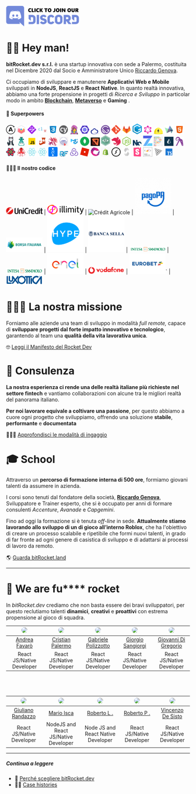 [<img src="/assets/images/join-discord.png" width=200px alt='Join Discord Server' title='Join Discord Server'>](https://discord.gg/EhwCjs5r5u)

# 👊🏾 Hey man!

**bitRocket.dev s.r.l.** è una startup innovativa con sede a Palermo, costituita nel Dicembre 2020 dal Socio e Amministratore Unico [Riccardo Genova](https://github.com/riccardogenova-bitrocketdev).

Ci occupiamo di sviluppare e manutenere **Applicativi Web e Mobile** sviluppati in **NodeJS**, **ReactJS** e **React** **Native**. In quanto realtà innovativa, abbiamo una forte propensione in progetti di _Ricerca e Sviluppo_ in particolar modo in ambito **[Blockchain](https://github.com/bitRocket-dev/.github/blob/main/pages/BLOCKCHAIN.md)**, **[Metaverso](https://github.com/bitRocket-dev/.github/blob/main/pages/METAVERSE.md)** e **Gaming** .

#### 👾 Superpowers

<img src="/assets/stack/apollographql.svg" width=25px alt='Apollo Graph' title='Apollo Graph'>
<img src="/assets/stack/chartjs.png" width=25px alt='ChartJS' title='ChartJS'>
<img src="/assets/stack/commitizen.png" width=25px alt='Commitizen' title='Commitizen'>
<img src="/assets/stack/commitlint.svg" width=25px alt='Commitlint' title='Commitlint'>
<img src="/assets/stack/css.svg" width=25px alt='Css' title='Css'>
<img src="/assets/stack/cypress.svg" width=25px alt='Cypress' title='Cypress'>
<img src="/assets/stack/emotionjs.png" width=25px alt='Emotionjs' title='Emotionjs'>
<img src="/assets/stack/eslint.svg" width=25px alt='Eslint' title='Eslint'>
<img src="/assets/stack/ethers.png" width=25px alt='Ethers' title='Ethers'>
<img src="/assets/stack/gatsby.svg" width=25px alt='Gatsby' title='Gatsby'>
<img src="/assets/stack/git.png" width=25px alt='Git' title='Git'>
<img src="/assets/stack/gitlab.webp" width=25px alt='Gitlab' title='Gitlab'>
<img src="/assets/stack/gitpod.png" width=25px alt='Gitpod' title='Gitpod'>
<img src="/assets/stack/graphql.svg" width=25px alt='Graphql' title='Graphql'>
<img src="/assets/stack/hardhat.png" width=25px alt='Hardhat' title='Hardhat'>
<img src="/assets/stack/highcharts.svg" width=25px alt='Highcharts' title='Highcharts'>
<img src="/assets/stack/html.svg" width=25px alt='Html' title='Html'>
<img src="/assets/stack/husky.svg" width=25px alt='Husky' title='Husky'>
<img src="/assets/stack/i18next.png" width=25px alt='I18next' title='I18next'>
<img src="/assets/stack/javascript.svg" width=25px alt='Javascript' title='Javascript'>
<img src="/assets/stack/jest.svg" width=25px alt='Jest' title='Jest'>
<img src="/assets/stack/lerna.png" width=25px alt='Lerna' title='Lerna'>
<img src="/assets/stack/liquid.png" width=25px alt='Liquid' title='Liquid'>
<img src="/assets/stack/material-ui.png" width=25px alt='Material ui' title='Material ui'>
<img src="/assets/stack/mongodb.svg" width=25px alt='Mongodb' title='Mongodb'>
<img src="/assets/stack/mswjs.png" width=25px alt='Mswjs' title='Mswjs'>
<img src="/assets/stack/nativebase.jpeg" width=25px alt='Nativebase' title='Nativebase'>
<img src="/assets/stack/nestjs.svg" width=25px alt='Nestjs' title='Nestjs'>
<img src="/assets/stack/nodejs.svg" width=25px alt='Nodejs' title='Nodejs'>
<img src="/assets/stack/nx.png" width=25px alt='Nx' title='Nx'>
<img src="/assets/stack/openzeppelin.png" width=25px alt='Openzeppelin' title='Openzeppelin'>
<img src="/assets/stack/prettier.svg" width=25px alt='Prettier' title='Prettier'>
<img src="/assets/stack/prismajs.png" width=25px alt='Prismajs' title='Prismajs'>
<img src="/assets/stack/ramdajs.png" width=25px alt='Ramdajs' title='Ramdajs'>
<img src="/assets/stack/react-query.svg" width=25px alt='React query' title='React query'>
<img src="/assets/stack/react-testing-library.png" width=25px alt='React testing library' title='React testing library'>
<img src="/assets/stack/reactjs.svg" width=25px alt='Reactjs' title='Reactjs'>
<img src="/assets/stack/reactnative.svg" width=25px alt='Reactnative' title='Reactnative'>
<img src="/assets/stack/recoil.png" width=25px alt='Recoil' title='Recoil'>
<img src="/assets/stack/redux-form.jpeg" width=25px alt='Redux form' title='Redux form'>
<img src="/assets/stack/redux.svg" width=25px alt='Redux' title='Redux'>
<img src="/assets/stack/roblox.webp" width=25px alt='Roblox' title='Roblox'>
<img src="/assets/stack/rxjs.svg" width=25px alt='Rxjs' title='Rxjs'>
<img src="/assets/stack/shopify.png" width=25px alt='Shopify' title='Shopify'>
<img src="/assets/stack/socket-io.svg" width=25px alt='Socket io' title='Socket io'>
<img src="/assets/stack/solidity.svg" width=25px alt='Solidity' title='Solidity'>
<img src="/assets/stack/storybook.svg" width=25px alt='Storybook' title='Storybook'>
<img src="/assets/stack/styled-components.png" width=25px alt='Styled components' title='Styled-components'>
<img src="/assets/stack/threejs.png" width=25px alt='Threejs' title='Threejs'>
<img src="/assets/stack/typescript.svg" width=25px alt='Typescript' title='Typescript'>

#### 👨🏻‍💻 Il nostro codice

<img src="/assets/clients/unicredit_logo.png" width=100px alt='Unicredit' title='Unicredit'> | <img src="/assets/clients/illimiti_logo.png" width=100px alt='Illimity Bank' title='Illimity Bank'> | <img src="/assets/clients/créditAgricole_logo.png" width=100px alt='Crédit Agricole' title='Crédit Agricole'> | <img src="/assets/clients/pagopa_logo.png" width=100px alt='PagoPA' title='PagoPA'> | <img src="/assets/clients/borsaitaliana_logo.png" width=100px alt='Borsa Italiana' title='Borsa Italiana'> | <img src="/assets/clients/hype_logo.png" width=100px alt='Hype' title='Hype'> | <img src="/assets/clients/bancasella_logo.png" width=100px alt='Banca Sella' title='Banca Sella'> | <img src="/assets/clients/bancaintesa_logo.png" width=100px alt='Banca Intesa' title='Banca Intesa'> | <img src="/assets/clients/bancaintesa_logo.png" width=100px alt='Banca dItalia' title='Banca dItalia'> | <img src="/assets/clients/enel_logo.png" width=100px alt='Enel' title='Enel'> | <img src="/assets/clients/vodafone_logo.png" width=100px alt='Vodafone' title='Vodafone'> | <img src="/assets/clients/eurobet_logo.png" width=100px alt='Eurobet' title='Eurobet'>` | <img src="/assets/clients/luxottica_logo.png" width=100px alt='Luxottica' title='Luxottica'>

# 🧑🏽‍🚀 La nostra missione

Forniamo alle aziende una team di sviluppo in modalità _full remote,_ capace di **sviluppare progetti dal forte impatto innovativo e tecnologico**, garantendo al team una **qualità della vita lavorativa unica**.

🤓 [Leggi il Manifesto del Rocket Dev](https://github.com/bitRocket-dev/.github/blob/main/pages/MANIFEST.md)

# 👔 Consulenza

**La nostra esperienza ci rende una delle realtà italiane più richieste nel settore fintech** e vantiamo collaborazioni con alcune tra le migliori realtà del panorama italiano.

**Per noi lavorare equivale a coltivare una passione**, per questo abbiamo a cuore ogni progetto che sviluppiamo, offrendo una soluzione **stabile**, **performante** e **documentata**

🕵🏻‍♂️ [Approfondisci le modalità di ingaggio](https://github.com/bitRocket-dev/.github/blob/main/pages/ABOUT.md)

# 🎓 School

Attraverso un **percorso di formazione interna di 500 ore**, formiamo giovani talenti da assumere in azienda.

I corsi sono tenuti dal fondatore della società, **[Riccardo Genova](https://github.com/riccardogenova-bitrocketdev)**, Sviluppatore e Trainer esperto, che si è occupato per anni di formare consulenti _Accenture_, _Avanade_ e _Capgemini_.

Fino ad oggi la formazione si è tenuta _off-line_ in sede. **Attualmente stiamo lavorando allo sviluppo di un di gioco all’interno Roblox**, che ha l'obiettivo di creare un processo scalabile e ripetibile che formi nuovi talenti, in grado di far fronte ad ogni genere di casistica di sviluppo e di adattarsi ai processi di lavoro da remoto.

🌎 [Guarda bitRocket.land](https://github.com/bitRocket-dev/.github/blob/main/projects/BITROCKET_LAND.md)

---

# 🚀 We are fu\*\*\*\* rocket

In _bitRocket.dev_ crediamo che non basta essere dei bravi sviluppatori, per questo reclutiamo talenti **dinamici**, **creativi** e **proattivi** con estrema propensione al gioco di squadra.

| <img src="https://github.com/andreafavaro-bitrocketdev.png" width="50px" style="border-radius: 50px"> | <img src="https://github.com/cristianpalermo-bitrocketdev.png" width="50px" style="border-radius: 50px"> | <img src="https://github.com/gabrielepolizzotto-bitrocketdev.png" width="50px" style="border-radius: 50px"> | <img src="https://github.com/giorgiosangiorgi-bitrocketdev.png" width="50px" style="border-radius: 50px"> | <img src="https://github.com/giovannidigregorio-bitrocketdev.png" width="50px" style="border-radius: 50px"> |
| :---------------------------------------------------------------------------------------------------: | :------------------------------------------------------------------------------------------------------: | :---------------------------------------------------------------------------------------------------------: | :-------------------------------------------------------------------------------------------------------: | :---------------------------------------------------------------------------------------------------------: |
|          [Andrea Favarò](https://github.com/bitRocket-dev/.github/blob/main/cv/ANDREA_CV.MD)          |         [Cristian Palermo](https://github.com/bitRocket-dev/.github/blob/main/cv/CRISTIAN_CV.md)         |         [Gabriele Polizzotto](https://github.com/bitRocket-dev/.github/blob/main/cv/GABRIELE_CV.md)         |         [Giorgio Sangiorgi](https://github.com/bitRocket-dev/.github/blob/main/cv/GIORGIO_CV.md)          |        [Giovanni Di Gregorio](https://github.com/bitRocket-dev/.github/blob/main/cv/GIOVANNI_CV.md)         |
|                                       React JS/Native Developer                                       |                                        React JS/Native Developer                                         |                                          React JS/Native Developer                                          |                                         React JS/Native Developer                                         |                                          React JS/Native Developer                                          |

<div style="margin-bottom: 68px"></div>

| <img src="https://github.com/giulianorandazzo-bitrocketdev.png" width="50px" style="border-radius: 50px"> | <img src="https://github.com/marioisca-bitrocketdev.png" width="50px" style="border-radius: 50px"> | <img src="https://github.com/robertolaporta-bitrocketdev.png" width="50px" style="border-radius: 50px"> | <img src="https://github.com/robertoportaluri-bitrocketdev.png" width="50px" style="border-radius: 50px"> | <img src="https://github.com/vincenzodesisto-bitrocketdev.png" width="50px" style="border-radius: 50px"> |
| :-------------------------------------------------------------------------------------------------------: | :------------------------------------------------------------------------------------------------: | :-----------------------------------------------------------------------------------------------------: | :-------------------------------------------------------------------------------------------------------: | :------------------------------------------------------------------------------------------------------: |
|         [Giuliano Randazzo](https://github.com/bitRocket-dev/.github/blob/main/cv/GIULIANO_CV.md)         |          [Mario Isca](https://github.com/bitRocket-dev/.github/blob/main/cv/MARIO_CV.md)           |          [Roberto L .](https://github.com/bitRocket-dev/.github/blob/main/cv/ROBERTO_L_CV.md)           |           [Roberto P .](https://github.com/bitRocket-dev/.github/blob/main/cv/ROBERTO_P_CV.md)            |        [Vincenzo De Sisto](https://github.com/bitRocket-dev/.github/blob/main/cv/VINCENZO_CV.md)         |
|                                         React JS/Native Developer                                         |                                NodeJS and React JS/Native Developer                                |                                   Node JS and React Native Developer                                    |                                         React JS/Native Developer                                         |                                        React JS/Native Developer                                         |

---

##### Continua a leggere

- 🚀 [Perché scegliere bitRocket.dev](https://github.com/bitRocket-dev/.github/blob/main/pages/WHY_BITROCKET-DEV.md)
- 💪🏻 [Case histories](https://github.com/bitRocket-dev/.github/blob/main/profile/CASE_HISTORIES.md)
